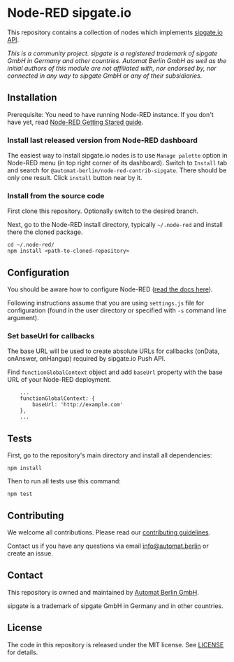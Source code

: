 # Node-RED sipgate.io

This repository contains a collection of nodes which implements [sipgate.io API](https://developer.sipgate.io).

_This is a community project. sipgate is a registered trademark of sipgate GmbH in Germany and other countries. Automat Berlin GmbH as well as the initial authors of this module are not affiliated with, nor endorsed by, nor connected in any way to sipgate GmbH or any of their subsidiaries._

## Installation

Prerequisite: You need to have running Node-RED instance. If you don't have yet, read [Node-RED Getting Stared guide](https://nodered.org/docs/getting-started/).

### Install last released version from Node-RED dashboard

The easiest way to install sipgate.io nodes is to use `Manage palette` option in Node-RED menu (in top right corner of its dashboard). Switch to `Install` tab and search for `@automat-berlin/node-red-contrib-sipgate`. There should be only one result. Click `install` button near by it.

### Install from the source code

First clone this repository. Optionally switch to the desired branch.

Next, go to the Node-RED install directory, typically `~/.node-red` and install there the cloned package.

```
cd ~/.node-red/
npm install <path-to-cloned-repository>
```

## Configuration

You should be aware how to configure Node-RED ([read the docs here](https://nodered.org/docs/user-guide/runtime/settings-file)).

Following instructions assume that you are using `settings.js` file for configuration (found in the user directory or specified with `-s` command line argument).

### Set baseUrl for callbacks

The base URL will be used to create absolute URLs for callbacks (onData, onAnswer, onHangup) required by sipgate.io Push API.

Find `functionGlobalContext` object and add `baseUrl` property with the base URL of your Node-RED deployment.

```
    ...
    functionGlobalContext: {
        baseUrl: 'http://example.com'
    },
    ...
```

## Tests

First, go to the repository's main directory and install all dependencies:

```
npm install
```

Then to run all tests use this command:

```
npm test
```

## Contributing

We welcome all contributions. Please read our [contributing guidelines](CONTRIBUTING.md).

Contact us if you have any questions via email info@automat.berlin or create an issue.

## Contact

This repository is owned and maintained by [Automat Berlin GmbH](https://automat.berlin/).

sipgate is a trademark of sipgate GmbH in Germany and in other countries.

## License

The code in this repository is released under the MIT license. See [LICENSE](LICENSE) for details.
